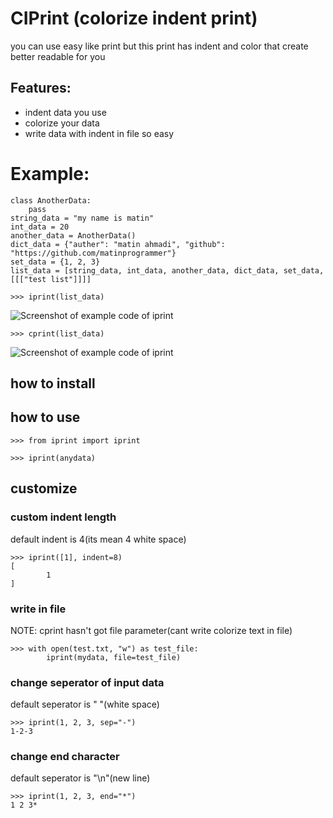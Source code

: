 # CIPrint (colorize indent print)
you can use easy like print but this print has indent and color
that create better readable for you


## Features:
+ indent data you use
+ colorize your data
+ write data with indent in file so easy


# Example:
    class AnotherData:
        pass
    string_data = "my name is matin"
    int_data = 20
    another_data = AnotherData()
    dict_data = {"auther": "matin ahmadi", "github": "https://github.com/matinprogrammer"}
    set_data = {1, 2, 3}
    list_data = [string_data, int_data, another_data, dict_data, set_data, [[["test list"]]]]

`>>> iprint(list_data)`

![Screenshot of example code of iprint](media/example_of_iprint.png)


`>>> cprint(list_data)`

![Screenshot of example code of iprint](media/example_of_cprint.png)


## how to install

## how to use

    >>> from iprint import iprint

    >>> iprint(anydata)

## customize
### custom indent length
default indent is 4(its mean 4 white space)

    >>> iprint([1], indent=8)
    [
            1
    ]

### write in file
NOTE: cprint hasn't got file parameter(cant write colorize text in file)

    >>> with open(test.txt, "w") as test_file:
            iprint(mydata, file=test_file)
### change seperator of input data
default seperator is " "(white space)

    >>> iprint(1, 2, 3, sep="-")
    1-2-3

### change end character
default seperator is "\n"(new line)

    >>> iprint(1, 2, 3, end="*")
    1 2 3*


    